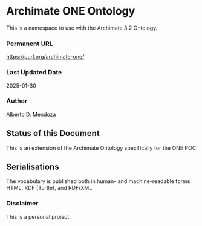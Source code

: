 # Archimate ONE Ontology
This is a namespace to use with the Archimate 3.2 Ontology.  

### Permanent URL
  https://purl.org/archimate-one/
  
### Last Updated Date
  2025-01-30
### Author
  Alberto D. Mendoza

## Status of this Document
This is an extension of the Archimate Ontology specifically for the ONE POC

## Serialisations
The vocabulary is published both in human- and machine-readable forms: HTML, RDF (Turtle), and RDF/XML  

### Disclaimer
This is a personal project.  
